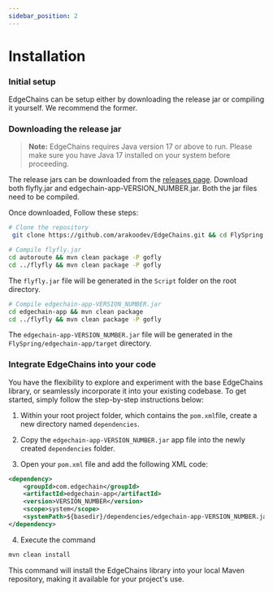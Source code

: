 ```yaml
---
sidebar_position: 2
---
```


# Installation 

### Initial setup

EdgeChains can be setup either by downloading the release jar or compiling it yourself. We recommend the former.

### Downloading the release jar

> **Note:** EdgeChains requires Java version 17 or above to run. Please make sure you have Java 17 installed on your system before proceeding.

The release jars can be downloaded from the [releases page](https://github.com/arakoodev/EdgeChains/releases). Download both flyfly.jar and edgechain-app-VERSION_NUMBER.jar. Both the jar files need to be compiled. 

Once downloaded, Follow these steps:

```bash
# Clone the repository
 git clone https://github.com/arakoodev/EdgeChains.git && cd FlySpring

# Compile flyfly.jar
cd autoroute && mvn clean package -P gofly
cd ../flyfly && mvn clean package -P gofly
```
The `flyfly.jar` file will be generated in the `Script` folder on the root directory.

```bash
# Compile edgechain-app-VERSION_NUMBER.jar
cd edgechain-app && mvn clean package
cd ../flyfly && mvn clean package -P gofly
```
The `edgechain-app-VERSION_NUMBER.jar` file will be generated in the `FlySpring/edgechain-app/target` directory.

### Integrate EdgeChains into your code

You have the flexibility to explore and experiment with the base EdgeChains library, or seamlessly incorporate it into your existing codebase. To get started, simply follow the step-by-step instructions below:

1. Within your root project folder, which contains the `pom.xml`file, create a new directory named `dependencies`.

2. Copy the `edgechain-app-VERSION_NUMBER.jar` app file into the newly created `dependencies` folder.

3. Open your `pom.xml` file and add the following XML code:

```xml
<dependency>
    <groupId>com.edgechain</groupId>
    <artifactId>edgechain-app</artifactId>
    <version>VERSION_NUMBER</version>
    <scope>system</scope>
    <systemPath>${basedir}/dependencies/edgechain-app-VERSION_NUMBER.jar</systemPath>
</dependency>
```

4. Execute the command
```bash
mvn clean install
```

This command will install the EdgeChains library into your local Maven repository, making it available for your project's use.